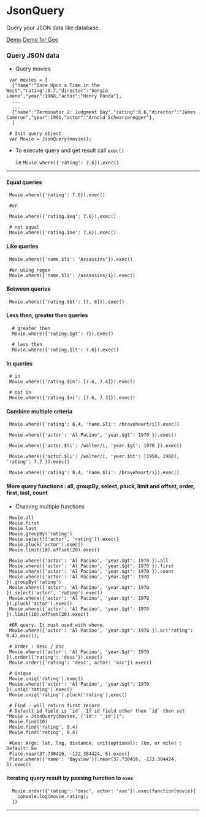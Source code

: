 JsonQuery
=========

Query your JSON data like database.

[Demo](http://jiren.github.io/JsonQuery/)
[Demo for Geo](http://jiren.github.io/JsonQuery/geo.html)

### Query JSON data

 - Query movies

```
 var movies = [
  {"name":"Once Upon a Time in the West","rating":8.7,"director":"Sergio Leone","year":1968,"actor":"Henry Fonda"},
  ...
  ...
  {"name":"Terminator 2: Judgment Day","rating":8.6,"director":"James Cameron","year":1991,"actor":"Arnold Schwarzenegger"},
  ]

 # Init query object
 var Movie = JsonQuery(movies);

```
-  To execute query and get result call `exec()`

   i.e `Movie.where({'rating': 7.6}).exec()`

***

#### Equal queries

```
 Movie.where({'rating': 7.6}).exec()

 #or

 Movie.where({'rating.$eq': 7.6}).exec()

 # not equal
 Movie.where({'rating.$ne': 7.6}).exec()

```

#### Like queries

```
 Movie.where({'name.$li': 'Assassins'}).exec()

 #or using regex
 Movie.where({'name.$li': /assassins/i}).exec()

```


#### Between queries

```
 Movie.where({'rating.$bt': [7, 8]}).exec()

```

#### Less then, greater then queries

```
  # greater then
  Movie.where({'rating.$gt': 7}).exec()

  # less then
  Movie.where({'rating.$lt': 7.6}).exec()

```

#### In queries

```
 # in
 Movie.where({'rating.$in': [7.6, 7.4]}).exec()

 # not in
 Movie.where({'rating.$ni': [7.6, 7.3]}).exec()

```

#### Combine multiple criteria

```
 Movie.where({'rating': 8.4, 'name.$li': /braveheart/i}).exec()

 Movie.where({'actor': 'Al Pacino', 'year.$gt': 1970 }).exec()

 Movie.where({'actor.$li': /walter/i, 'year.$gt': 1970 }).exec()

 Movie.where({'actor.$li': /walter/i, 'year.$bt': [1950, 1980], 'rating': 7.7 }).exec()

 Movie.where({'rating': 8.4, 'name.$li': /braveheart/i}).exec()
```

#### More query functions : all, groupBy, select, pluck, limit and offset, order, first, last, count

- Chaining multiple functions

```
 Movie.all
 Movie.first
 Movie.last
 Movie.groupBy('rating')
 Movie.select(['actor', 'rating']).exec()
 Movie.pluck('actor').exec()
 Movie.limit(10).offset(20).exec()

 Movie.where({'actor': 'Al Pacino', 'year.$gt': 1970 }).all
 Movie.where({'actor': 'Al Pacino', 'year.$gt': 1970 }).first
 Movie.where({'actor': 'Al Pacino', 'year.$gt': 1970 }).count
 Movie.where({'actor': 'Al Pacino', 'year.$gt': 1970 }).groupBy('rating')
 Movie.where({'actor': 'Al Pacino', 'year.$gt': 1970 }).select('actor', 'rating').exec()
 Movie.where({'actor': 'Al Pacino', 'year.$gt': 1970 }).pluck('actor').exec()
 Movie.where({'actor': 'Al Pacino', 'year.$gt': 1970 }).limit(10).offset(20).exec()

 #OR query. It must used with where.
 Movie.where({'actor': 'Al Pacino', 'year.$gt': 1970 }).or('rating': 8.4).exec();

 # Order : desc / asc
 Movie.where({'actor': 'Al Pacino', 'year.$gt': 1970 }).order({'rating': 'desc'}).exec()
 Movie.order({'rating': 'desc', actor: 'asc'}).exec()

 # Unique
 Movie.uniq('rating').exec()
 Movie.where({'actor': 'Al Pacino', 'year.$gt': 1970 }).uniq('rating').exec()
 Movie.uniq('rating').pluck('rating').exec()

 # Find - will return first record
 # Default id field is `id`. If id field other then `id` then set "Movie = JsonQuery(movies, {'id': '_id'})";
 Movie.find(10)
 Movie.find('rating', 8.4)
 Movie.find('rating', 8.4)

 #Geo: Args: lat, lng, distance, unit(optional): (km, or mile) : Default: km
 Place.near(37.730416, -122.384424, 5).exec()
 Place.where({'name': 'Bayview'}).near(37.730416, -122.384424, 5).exec()

```

#### Iterating query result by passing function to `exec`

```
  Movie.order({'rating': 'desc', actor: 'asc'}).exec(function(movie){
    console.log(movie.rating);
  })
```

***





